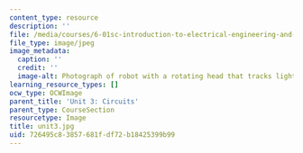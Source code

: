 ```yaml
---
content_type: resource
description: ''
file: /media/courses/6-01sc-introduction-to-electrical-engineering-and-computer-science-i-spring-2011/726495c83857681fdf72b18425399b99_unit3.jpg
file_type: image/jpeg
image_metadata:
  caption: ''
  credit: ''
  image-alt: Photograph of robot with a rotating head that tracks light.
learning_resource_types: []
ocw_type: OCWImage
parent_title: 'Unit 3: Circuits'
parent_type: CourseSection
resourcetype: Image
title: unit3.jpg
uid: 726495c8-3857-681f-df72-b18425399b99
---
```

